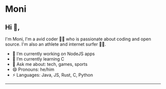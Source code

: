 # Moni 

## Hi 👋, 
I'm Moni, I'm a avid coder 👨‍💻 who is passionate about coding and open source. I'm also an athlete and internet surfer 
🏄‍♂️. 

- 🔭 I’m currently working on NodeJS apps
- 🌱 I’m currently learning C
- 💬 Ask me about: tech, games, sports
- 😄 Pronouns: he/him
-  ⚡ Languages: Java, JS, Rust, C, Python

---
